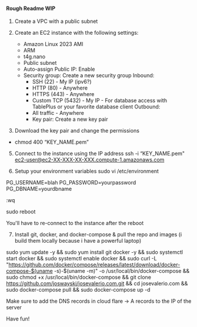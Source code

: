 #### Rough Readme WIP

1. Create a VPC with a public subnet

2. Create an EC2 instance with the following settings:

   - Amazon Linux 2023 AMI
   - ARM
   - t4g.nano
   - Public subnet
   - Auto-assign Public IP: Enable
   - Security group: Create a new security group
     Inbound:
     - SSH (22) - My IP (ipv6?)
     - HTTP (80) - Anywhere
     - HTTPS (443) - Anywhere
     - Custom TCP (5432) - My IP - For database access with TablePlus or your favorite database client
       Outbound:
     - All traffic - Anywhere
     - Key pair: Create a new key pair

3. Download the key pair and change the permissions

- chmod 400 “KEY_NAME.pem”

5. Connect to the instance using the IP address
   ssh -i “KEY_NAME.pem" ec2-user@ec2-XX-XXX-XX-XXX.compute-1.amazonaws.com

6. Setup your environment variables
   sudo vi /etc/environment

PG_USERNAME=blah
PG_PASSWORD=yourpassword
PG_DBNAME=yourdbname

:wq

sudo reboot

You'll have to re-connect to the instance after the reboot

7. Install git, docker, and docker-compose & pull the repo and images
   (i build them locally because i have a powerful laptop)

sudo yum update -y && sudo yum install git docker -y && sudo systemctl start docker && sudo systemctl enable docker && sudo curl -L "https://github.com/docker/compose/releases/latest/download/docker-compose-$(uname -s)-$(uname -m)" -o /usr/local/bin/docker-compose && sudo chmod +x /usr/local/bin/docker-compose && git clone https://github.com/joswayski/josevalerio.com.git && cd josevalerio.com && sudo docker-compose pull && sudo docker-compose up -d

Make sure to add the DNS records in cloud flare -> A records to the IP of the server

Have fun!

